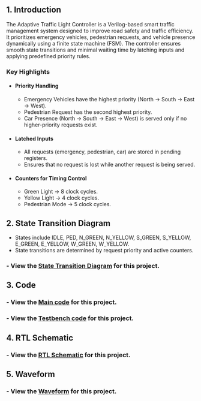 
## 1. Introduction

The Adaptive Traffic Light Controller is a Verilog-based smart traffic management system designed to improve road safety and traffic efficiency. It prioritizes emergency vehicles, pedestrian requests, and vehicle presence dynamically using a finite state machine (FSM). The controller ensures smooth state transitions and minimal waiting time by latching inputs and applying predefined priority rules.

### Key Highlights
 - #### Priority Handling
   - Emergency Vehicles have the highest priority (North → South → East → West).
   - Pedestrian Request has the second highest priority.
   - Car Presence (North → South → East → West) is served only if no higher-priority requests exist.
 - #### Latched Inputs
   - All requests (emergency, pedestrian, car) are stored in pending registers.
   - Ensures that no request is lost while another request is being served.  
 - ####  Counters for Timing Control
   - Green Light → 8 clock cycles.
   - Yellow Light → 4 clock cycles.
   - Pedestrian Mode → 5 clock cycles.
## 2. State Transition Diagram
   - States include IDLE, PED, N_GREEN, N_YELLOW, S_GREEN, S_YELLOW, E_GREEN, E_YELLOW, W_GREEN, W_YELLOW.
   - State transitions are determined by request priority and active counters.
  ### - View the [State Transition Diagram](https://github.com/yaman-tewatia/Smart-Traffic-Light-Controller/blob/main/state_transition_diagram.svg) for this project.

## 3. Code   
### - View the [Main code](https://github.com/yaman-tewatia/Smart-Traffic-Light-Controller/blob/main/adaptive_traffic_light_controller/traffic_light_controller.v) for this project.

### - View the [Testbench code](https://github.com/yaman-tewatia/Smart-Traffic-Light-Controller/blob/main/testbench/testbench.v) for this project.

## 4. RTL Schematic
### - View the [RTL Schematic](https://github.com/yaman-tewatia/Smart-Traffic-Light-Controller/blob/main/RTL_schematic.png) for this project.


## 5. Waveform
### - View the [Waveform](https://github.com/yaman-tewatia/Smart-Traffic-Light-Controller/blob/main/waveform.png) for this project.








